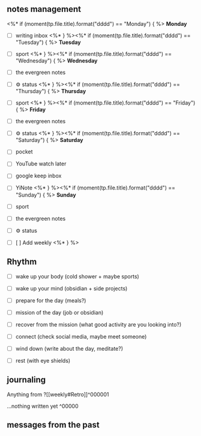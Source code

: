 ## notes management
<%* if (moment(tp.file.title).format("dddd") == "Monday") { %>
**Monday**
 - [ ] writing inbox
<%* } %><%* if (moment(tp.file.title).format("dddd") == "Tuesday") { %>
**Tuesday**
 - [ ] sport
<%* } %><%* if (moment(tp.file.title).format("dddd") == "Wednesday") { %>
**Wednesday**
- [ ] the evergreen notes 
- [ ] ⚙️ status
<%* } %><%* if (moment(tp.file.title).format("dddd") == "Thursday") { %>
**Thursday**
 - [ ] sport
<%* } %><%* if (moment(tp.file.title).format("dddd") == "Friday") { %>
**Friday**
- [ ] the evergreen notes 
- [ ] ⚙️ status
<%* } %><%* if (moment(tp.file.title).format("dddd") == "Saturday") { %>
**Saturday**
 - [ ] pocket
 - [ ] YouTube watch later
 - [ ] google keep inbox
 - [ ]  YiNote
<%* } %><%* if (moment(tp.file.title).format("dddd") == "Sunday") { %>
**Sunday**
- [ ] sport
- [ ] the evergreen notes 
- [ ] ⚙️ status
- [ ]  [ ] Add weekly 
<%* } %>


## Rhythm
 - [ ] wake up your body (cold shower + maybe sports)
 - [ ] wake up your mind (obsidian + side projects)
 - [ ] prepare for the day (meals?)
 - [ ] mission of the day (job or obsidian)
 - [ ] recover from the mission (what good activity are you looking into?)
 - [ ] connect (check social media, maybe meet someone)
 - [ ] wind down (write about the day, meditate?)
 - [ ] rest (with eye shields)


## journaling 

Anything from ?[[weekly#Retro]]^000001


...nothing written yet
^00000


## messages from the past
